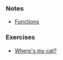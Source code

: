 ### Notes

* [Functions](./functions.md)

### Exercises

* [Where's my cat?](./exercises/where-is-my-cat.md)
